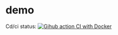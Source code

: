 # demo

Cd/ci status: 
[![Gihub action CI with Docker](https://github.com/quangkhai88/demo/actions/workflows/maven.yml/badge.svg?branch=master&event=push)](https://github.com/quangkhai88/demo/actions/workflows/maven.yml)
